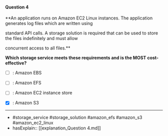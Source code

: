 #### Question  4

**An application runs on Amazon EC2 Linux instances. The application generates log files which are written using

standard API calls. A storage solution is required that can be used to store the files indefinitely and must allow

concurrent access to all files.**

**Which storage service meets these requirements and is the MOST cost-effective?**

- [ ] :  Amazon EBS

- [ ] :  Amazon EFS

- [ ] :  Amazon EC2 instance store

- [x] :  Amazon S3

----

- #storage_service #storage_solution #amazon_efs #amazon_s3 #amazon_ec2_linux
- hasExplain:: [[explanation_Question  4.md]]
